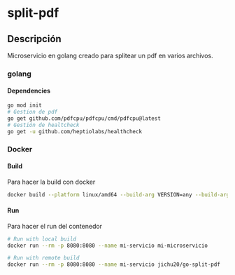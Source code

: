 # split-pdf

## Descripción 
Microservicio en golang creado para splitear un pdf en varios archivos.

### golang 
#### Dependencies
```sh 
go mod init
# Gestion de pdf
go get github.com/pdfcpu/pdfcpu/cmd/pdfcpu@latest 
# Gestión de healtcheck 
go get -u github.com/heptiolabs/healthcheck
``` 
### Docker 

#### Build

Para hacer la build con docker 

```sh
docker build --platform linux/amd64 --build-arg VERSION=any --build-arg BUILD=`date +%FT%T%z` -t mi-microservicio .
```

#### Run
Para hacer el run del contenedor

```sh
# Run with local build
docker run --rm -p 8080:8080 --name mi-servicio mi-microservicio

# Run with remote build
docker run --rm -p 8080:8080 --name mi-servicio jichu20/go-split-pdf


```
